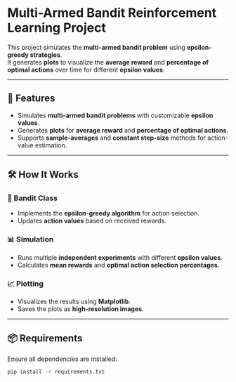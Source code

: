 # **Multi-Armed Bandit Reinforcement Learning Project**  

This project simulates the **multi-armed bandit problem** using **epsilon-greedy strategies**.  
It generates **plots** to visualize the **average reward** and **percentage of optimal actions** over time for different **epsilon values**.  

---

## **🚀 Features**  
- Simulates **multi-armed bandit problems** with customizable **epsilon values**.  
- Generates **plots** for **average reward** and **percentage of optimal actions**.  
- Supports **sample-averages** and **constant step-size** methods for action-value estimation.  

---

## **🛠️ How It Works**  

### **🎰 Bandit Class**  
- Implements the **epsilon-greedy algorithm** for action selection.  
- Updates **action values** based on received rewards.  

### **📊 Simulation**  
- Runs multiple **independent experiments** with different **epsilon values**.  
- Calculates **mean rewards** and **optimal action selection percentages**.  

### **📈 Plotting**  
- Visualizes the results using **Matplotlib**.  
- Saves the plots as **high-resolution images**.  

---

## **📦 Requirements**  
Ensure all dependencies are installed:  

```bash
pip install -r requirements.txt
